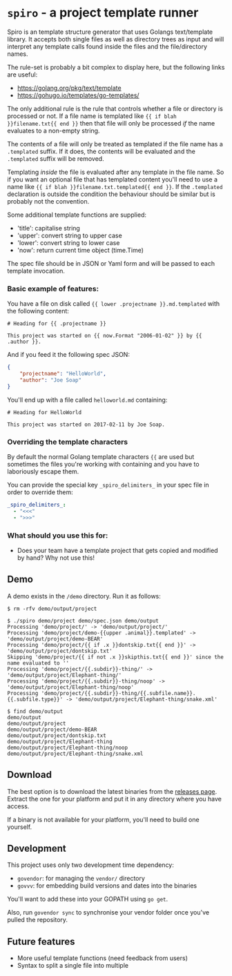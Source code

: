 # `spiro` - a project template runner

Spiro is an template structure generator that uses Golangs text/template library. It accepts both single files as well
as directory trees as input and will interpret any template calls found inside the files and the file/directory names.

The rule-set is probably a bit complex to display here, but the following links are useful:

- https://golang.org/pkg/text/template
- https://gohugo.io/templates/go-templates/

The only additional rule is the rule that controls whether a file or directory is processed or not. If a file name is
templated like `{{ if blah }}filename.txt{{ end }}` then that file will only be processed _if_ the name evaluates to a
non-empty string.

The contents of a file will only be treated as templated if the file name has a `.templated` suffix. If
it does, the contents will be evaluated and the `.templated` suffix will be removed.

Templating _inside_ the file is evaluated after any template in the file name. So if you want an optional file that has
templated content you'll need to use a name like `{{ if blah }}filename.txt.templated{{ end }}`. If the `.templated`
declaration is outside the condition the behaviour should be similar but is probably not the convention.

Some additional template functions are supplied:

- 'title': capitalise string
- 'upper': convert string to upper case
- 'lower': convert string to lower case
- 'now': return current time object (time.Time)

The spec file should be in JSON or Yaml form and will be passed to each template invocation.

### Basic example of features:

You have a file on disk called `{{ lower .projectname }}.md.templated` with the following content:

```
# Heading for {{ .projectname }}

This project was started on {{ now.Format "2006-01-02" }} by {{ .author }}.
```

And if you feed it the following spec JSON:

```json
{
    "projectname": "HelloWorld",
    "author": "Joe Soap"
}
```

You'll end up with a file called `helloworld.md` containing:

```
# Heading for HelloWorld

This project was started on 2017-02-11 by Joe Soap.
```

### Overriding the template characters

By default the normal Golang template characters `{{` are used but sometimes the files you're working with containing
and you have to laboriously escape them. 

You can provide the special key `_spiro_delimiters_` in your spec file in order to override them:

```yaml 
_spiro_delimiters_: 
  - "<<<"
  - ">>>"
```

### What should you use this for:

- Does your team have a template project that gets copied and modified by hand? Why not use this!

## Demo

A demo exists in the `/demo` directory. Run it as follows:

```
$ rm -rfv demo/output/project

$ ./spiro demo/project demo/spec.json demo/output
Processing 'demo/project/' -> 'demo/output/project/'
Processing 'demo/project/demo-{{upper .animal}}.templated' -> 'demo/output/project/demo-BEAR'
Processing 'demo/project/{{ if .x }}dontskip.txt{{ end }}' -> 'demo/output/project/dontskip.txt'
Skipping 'demo/project/{{ if not .x }}skipthis.txt{{ end }}' since the name evaluated to ''
Processing 'demo/project/{{.subdir}}-thing/' -> 'demo/output/project/Elephant-thing/'
Processing 'demo/project/{{.subdir}}-thing/noop' -> 'demo/output/project/Elephant-thing/noop'
Processing 'demo/project/{{.subdir}}-thing/{{.subfile.name}}.{{.subfile.type}}' -> 'demo/output/project/Elephant-thing/snake.xml'

$ find demo/output
demo/output
demo/output/project
demo/output/project/demo-BEAR
demo/output/project/dontskip.txt
demo/output/project/Elephant-thing
demo/output/project/Elephant-thing/noop
demo/output/project/Elephant-thing/snake.xml
```

## Download

The best option is to download the latest binaries from the [releases page](https://github.com/AstromechZA/spiro/releases).
Extract the one for your platform and put it in any directory where you have access.

If a binary is not available for your platform, you'll need to build one yourself.

## Development

This project uses only two development time dependency:

- `govendor`: for managing the `vendor/` directory
- `govvv`: for embedding build versions and dates into the binaries

You'll want to add these into your GOPATH using `go get`.

Also, run `govendor sync` to synchronise your vendor folder once you've pulled the repository.

## Future features

- More useful template functions (need feedback from users)
- Syntax to split a single file into multiple
